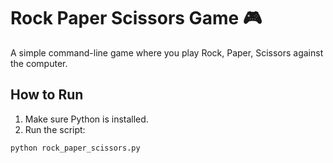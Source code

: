 # Rock Paper Scissors Game 🎮

A simple command-line game where you play Rock, Paper, Scissors against the computer.

## How to Run

1. Make sure Python is installed.
2. Run the script:

```bash
python rock_paper_scissors.py
